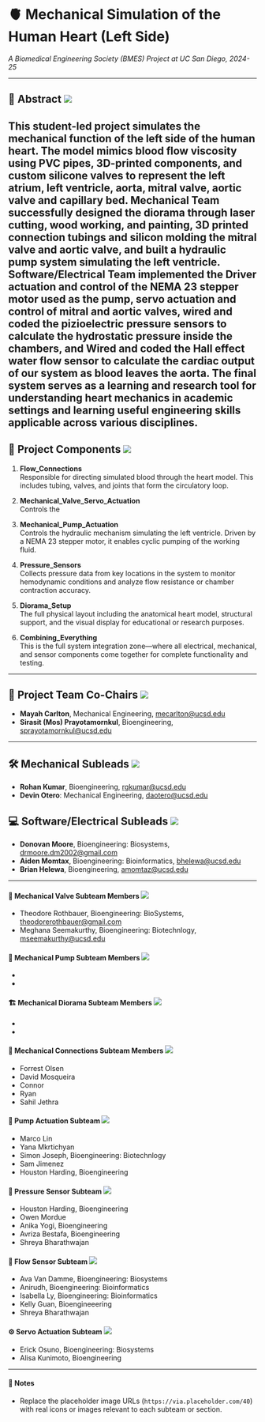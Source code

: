 # 🫀 Mechanical Simulation of the Human Heart (Left Side)
*A Biomedical Engineering Society (BMES) Project at UC San Diego, 2024-25*

---

## 📄 Abstract ![](https://via.placeholder.com/40)
This student-led project simulates the mechanical function of the **left side of the human heart**. The model mimics blood flow viscosity using **PVC pipes**, **3D-printed components**, and **custom silicone valves** to represent the left atrium, left ventricle, aorta, mitral valve, aortic valve and capillary bed. **Mechanical Team** successfully designed the diorama through **laser cutting**, **wood working**, and **painting**, 3D printed **connection tubings** and **silicon molding** the **mitral valve** and **aortic valve**, and built a **hydraulic pump system** simulating the left ventricle. **Software/Electrical Team** implemented the Driver actuation and control of the **NEMA 23 stepper motor** used as the pump, servo actuation and control of **mitral and aortic valves**, wired and coded the **pizioelectric pressure sensors** to calculate the hydrostatic pressure inside the chambers, and Wired and coded the **Hall effect water flow sensor** to calculate the cardiac output of our system as blood leaves the aorta. The final system serves as a **learning and research tool** for understanding heart mechanics in academic settings and learning useful engineering skills applicable across various disciplines.
---

## 🧩 Project Components ![](https://via.placeholder.com/40)

1. **Flow_Connections**  
   Responsible for directing simulated blood through the heart model. This includes tubing, valves, and joints that form the circulatory loop.

2.  **Mechanical_Valve_Servo_Actuation**  
   Controls the 

3. **Mechanical_Pump_Actuation**  
   Controls the hydraulic mechanism simulating the left ventricle. Driven by a NEMA 23 stepper motor, it enables cyclic pumping of the working fluid.

4. **Pressure_Sensors**  
   Collects pressure data from key locations in the system to monitor hemodynamic conditions and analyze flow resistance or chamber contraction accuracy.

5. **Diorama_Setup**  
   The full physical layout including the anatomical heart model, structural support, and the visual display for educational or research purposes.

6. **Combining_Everything**  
   This is the full system integration zone—where all electrical, mechanical, and sensor components come together for complete functionality and testing.
   
---

## 👥 Project Team Co-Chairs ![](https://via.placeholder.com/40)
- **Mayah Carlton**, Mechanical Engineering, mecarlton@ucsd.edu
- **Sirasit (Mos) Prayotamornkul**, Bioengineering, sprayotamornkul@ucsd.edu

---

## 🛠 Mechanical Subleads ![](https://via.placeholder.com/40)
- **Rohan Kumar**, Bioengineering, rgkumar@ucsd.edu
- **Devin Otero**: Mechanical Engineering, daotero@ucsd.edu

## 💻 Software/Electrical Subleads ![](https://via.placeholder.com/40)
- **Donovan Moore**, Bioengineering: Biosystems, drmoore.dm2002@gmail.com
- **Aiden Momtax**, Bioengineering: Bioinformatics, bhelewa@ucsd.edu 
- **Brian Helewa**, Bioengineering, amomtaz@ucsd.edu

---

#### 🧪 Mechanical Valve Subteam Members ![](https://via.placeholder.com/40)
- Theodore Rothbauer, Bioengineering: BioSystems, theodorerothbauer@gmail.com
- Meghana Seemakurthy, Bioengineering: Biotechnlogy, mseemakurthy@ucsd.edu

#### 🔁 Mechanical Pump Subteam Members ![](https://via.placeholder.com/40)
-
-

#### 🏗 Mechanical Diorama Subteam Members ![](https://via.placeholder.com/40)
-
-

#### 🔗 Mechanical Connections Subteam Members ![](https://via.placeholder.com/40)
- Forrest Olsen
- David Mosqueira
- Connor
- Ryan
- Sahil Jethra

#### 🚿 Pump Actuation Subteam ![](https://via.placeholder.com/40)
- Marco Lin
- Yana Mkrtichyan
- Simon Joseph, Bioengineering: Biotechnlogy 
- Sam Jimenez
- Houston Harding, Bioengineering

#### 🔬 Pressure Sensor Subteam ![](https://via.placeholder.com/40)
- Houston Harding, Bioengineering 
- Owen Mordue
- Anika Yogi, Bioengineering
- Avriza Bestafa, Bioengineering
- Shreya Bharathwajan

#### 🌊 Flow Sensor Subteam ![](https://via.placeholder.com/40)
- Ava Van Damme, Bioengineering: Biosystems
- Anirudh, Bioengineering: Bioinformatics
- Isabella Ly, Bioengineering: Bioinformatics
- Kelly Guan, Bioengineeering
- Shreya Bharathwajan

#### ⚙ Servo Actuation Subteam ![](https://via.placeholder.com/40)
- Erick Osuno, Bioengineering: Biosystems
- Alisa Kunimoto, Bioengineering

---

#### 📝 Notes
- Replace the placeholder image URLs (`https://via.placeholder.com/40`) with real icons or images relevant to each subteam or section.
